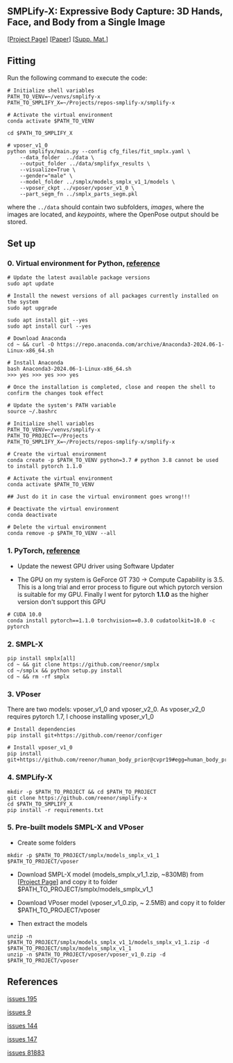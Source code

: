 ## SMPLify-X: Expressive Body Capture: 3D Hands, Face, and Body from a Single Image

[[Project Page](https://smpl-x.is.tue.mpg.de/)] 
[[Paper](https://ps.is.tuebingen.mpg.de/uploads_file/attachment/attachment/497/SMPL-X.pdf)]
[[Supp. Mat.](https://ps.is.tuebingen.mpg.de/uploads_file/attachment/attachment/498/SMPL-X-supp.pdf)]

## Fitting

Run the following command to execute the code:

```Shell
# Initialize shell variables
PATH_TO_VENV=~/venvs/smplify-x
PATH_TO_SMPLIFY_X=~/Projects/repos-smplify-x/smplify-x

# Activate the virtual environment
conda activate $PATH_TO_VENV

cd $PATH_TO_SMPLIFY_X
```

```Shell
# vposer_v1_0
python smplifyx/main.py --config cfg_files/fit_smplx.yaml \
    --data_folder  ../data \
    --output_folder ../data/smplifyx_results \
    --visualize=True \
    --gender="male" \
    --model_folder ../smplx/models_smplx_v1_1/models \
    --vposer_ckpt ../vposer/vposer_v1_0 \
    --part_segm_fn ../smplx_parts_segm.pkl
```
where the `../data` should contain two subfolders, *images*, where the images are located, and *keypoints*, where the OpenPose output should be stored.

## Set up 

### 0. Virtual environment for Python, [reference](https://phoenixnap.com/kb/install-anaconda-ubuntu)
```Shell
# Update the latest available package versions
sudo apt update

# Install the newest versions of all packages currently installed on the system
sudo apt upgrade

sudo apt install git --yes
sudo apt install curl --yes
```

```Shell
# Download Anaconda
cd ~ && curl -O https://repo.anaconda.com/archive/Anaconda3-2024.06-1-Linux-x86_64.sh
```

```Shell
# Install Anaconda
bash Anaconda3-2024.06-1-Linux-x86_64.sh
>>> yes >>> yes >>> yes
```

```Shell
# Once the installation is completed, close and reopen the shell to confirm the changes took effect

# Update the system's PATH variable
source ~/.bashrc
```

```Shell
# Initialize shell variables
PATH_TO_VENV=~/venvs/smplify-x
PATH_TO_PROJECT=~/Projects
PATH_TO_SMPLIFY_X=~/Projects/repos-smplify-x/smplify-x
```

```Shell
# Create the virtual environment
conda create -p $PATH_TO_VENV python=3.7 # python 3.8 cannot be used to install pytorch 1.1.0

# Activate the virtual environment
conda activate $PATH_TO_VENV
```

```Shell
## Just do it in case the virtual environment goes wrong!!!

# Deactivate the virtual environment
conda deactivate

# Delete the virtual environment
conda remove -p $PATH_TO_VENV --all
```

### 1. PyTorch, [reference](https://stackoverflow.com/questions/60987997/why-torch-cuda-is-available-returns-false-even-after-installing-pytorch-with/61034368#61034368)

* Update the newest GPU driver using Software Updater

* The GPU on my system is GeForce GT 730 -> Compute Capability is 3.5. This is a long trial and error process to figure out which pytorch version is suitable for my GPU. Finally I went for pytorch **1.1.0** as the higher version don't support this GPU

```Shell
# CUDA 10.0
conda install pytorch==1.1.0 torchvision==0.3.0 cudatoolkit=10.0 -c pytorch
```

### 2. SMPL-X

```Shell
pip install smplx[all]
cd ~ && git clone https://github.com/reenor/smplx
cd ~/smplx && python setup.py install
cd ~ && rm -rf smplx
```

### 3. VPoser

There are two models: vposer_v1_0 and vposer_v2_0. As vposer_v2_0 requires pytorch 1.7, I choose installing vposer_v1_0

```Shell
# Install dependencies
pip install git+https://github.com/reenor/configer

# Install vposer_v1_0
pip install git+https://github.com/reenor/human_body_prior@cvpr19#egg=human_body_prior
```

### 4. SMPLify-X

```Shell
mkdir -p $PATH_TO_PROJECT && cd $PATH_TO_PROJECT
git clone https://github.com/reenor/smplify-x
cd $PATH_TO_SMPLIFY_X
pip install -r requirements.txt
```

### 5. Pre-built models SMPL-X and VPoser

* Create some folders
```Shell
mkdir -p $PATH_TO_PROJECT/smplx/models_smplx_v1_1 $PATH_TO_PROJECT/vposer
```

* Download SMPL-X model (models_smplx_v1_1.zip, ~830MB) from [[Project Page](https://smpl-x.is.tue.mpg.de/)] and copy it to folder $PATH_TO_PROJECT/smplx/models_smplx_v1_1

* Download VPoser model (vposer_v1_0.zip, ~ 2.5MB) and copy it to folder $PATH_TO_PROJECT/vposer

* Then extract the models
```Shell
unzip -n $PATH_TO_PROJECT/smplx/models_smplx_v1_1/models_smplx_v1_1.zip -d $PATH_TO_PROJECT/smplx/models_smplx_v1_1
unzip -n $PATH_TO_PROJECT/vposer/vposer_v1_0.zip -d $PATH_TO_PROJECT/vposer
```

## References
[issues 195](https://github.com/vchoutas/smplify-x/issues/195)

[issues 9](https://github.com/vchoutas/smplify-x/issues/9)

[issues 144](https://github.com/vchoutas/smplify-x/issues/144)

[issues 147](https://github.com/vchoutas/smplify-x/issues/147)

[issues 81883](https://github.com/pytorch/pytorch/issues/81883)

